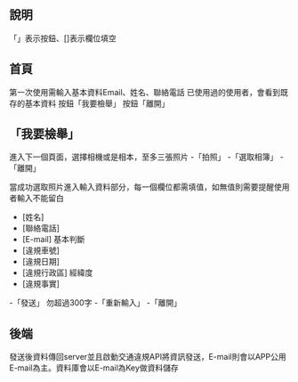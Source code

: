 ## 說明

「」表示按鈕、[]表示欄位填空

## 首頁
第一次使用需輸入基本資料Email、姓名、聯絡電話
已使用過的使用者，會看到既存的基本資料
按鈕「我要檢舉」
按鈕「離開」

## 「我要檢舉」
進入下一個頁面，選擇相機或是相本，至多三張照片
-「拍照」
-「選取相簿」
-「離開」

當成功選取照片進入輸入資料部分，每一個欄位都需填值，如無值則需要提醒使用者輸入不能留白
- [姓名]
- [聯絡電話]
- [E-mail]  基本判斷
- [違規車號]
- [違規日期]
- [違規行政區] 經緯度
- [違規事實]

-「發送」 勿超過300字
-「重新輸入」
-「離開」

## 後端
發送後資料傳回server並且啟動交通違規API將資訊發送，E-mail則會以APP公用E-mail為主。資料庫會以E-mail為Key做資料儲存
